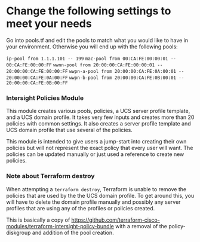 # Change the following settings to meet your needs

Go into pools.tf and edit the pools to match what you would like to have in your environment. Otherwise you will end up with the following pools:

`ip-pool from 1.1.1.101 -- 199`
`mac-pool from 00:CA:FE:00:00:01 -- 00:CA:FE:00:00:FF`
`wwnn-pool from 20:00:00:CA:FE:00:00:01 -- 20:00:00:CA:FE:00:00:FF`
`wwpn-a-pool from 20:00:00:CA:FE:0A:00:01 -- 20:00:00:CA:FE:0A:00:FF`
`wwpn-b-pool from 20:00:00:CA:FE:0B:00:01 -- 20:00:00:CA:FE:0B:00:FF`


### Intersight Policies Module

This module creates various pools, policies, a UCS server profile template, and a UCS domain profile. It takes very few inputs and creates more than 20 policies with common settings. It also creates a server profile template and UCS domain profile that use several of the policies. 

This module is intended to give users a jump-start into creating their own policies but will not represent the exact policy that every user will want. The policies can be updated manually or just used a reference to create new policies.

### Note about Terraform destroy

When attempting a `terraform destroy`, Terraform is unable to remove the policies that are used by the the UCS domain profile. To get around this, you will have to delete the domain profile manually and possibly any server profiles that are using any of the profiles or policies created.

This is basically a copy of https://github.com/terraform-cisco-modules/terraform-intersight-policy-bundle with a removal of the policy-diskgroup and addition of the pool creation.